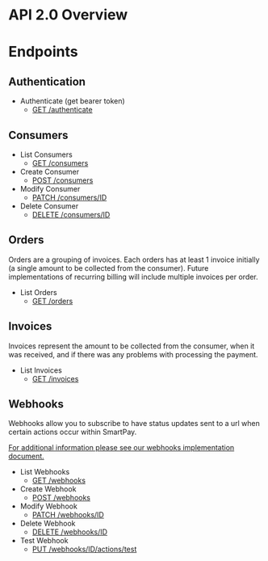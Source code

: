 # API 2.0 Overview

# Endpoints

## Authentication

- Authenticate (get bearer token)
	* [GET /authenticate](authenticate/authenticate.md)

## Consumers

- List Consumers 
	* [GET /consumers](consumers/get_consumers.md)
- Create Consumer 
	* [POST /consumers](consumers/create_consumer.md)
- Modify Consumer 
	* [PATCH /consumers/ID](consumers/modify_consumer.md)
- Delete Consumer 
	* [DELETE /consumers/ID](consumers/delete_consumer.md)

## Orders

Orders are a grouping of invoices.  Each orders has at least 1 invoice initially (a single amount to be collected from the consumer).  Future implementations of recurring billing will include multiple invoices per order.

- List Orders
	* [GET /orders](orders/get_orders.md)

## Invoices

Invoices represent the amount to be collected from the consumer, when it was received, and if there was any problems with processing the payment.

- List Invoices
	* [GET /invoices](invoices/get_invoices.md)

## Webhooks

Webhooks allow you to subscribe to have status updates sent to a url when certain actions occur within SmartPay.

[For additional information please see our webhooks implementation document.](webhooks/README.md)

- List Webhooks
	* [GET /webhooks](webhooks/get_webhooks.md)
- Create Webhook
	* [POST /webhooks](webhooks/create_webhook.md)
- Modify Webhook
	* [PATCH /webhooks/ID](webhooks/modify_webhook.md)
- Delete Webhook
	* [DELETE /webhooks/ID](webhooks/delete_webhook.md)
- Test Webhook
	* [PUT /webhooks/ID/actions/test](webhooks/test_webhook.md)